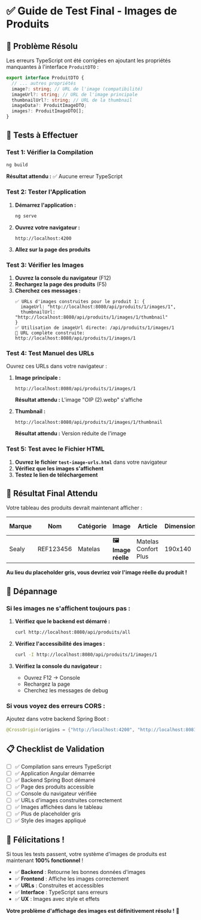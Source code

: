 # ✅ Guide de Test Final - Images de Produits

## 🎯 Problème Résolu

Les erreurs TypeScript ont été corrigées en ajoutant les propriétés manquantes à l'interface `ProduitDTO` :

```typescript
export interface ProduitDTO {
  // ... autres propriétés
  image?: string; // URL de l'image (compatibilité)
  imageUrl?: string; // URL de l'image principale
  thumbnailUrl?: string; // URL de la thumbnail
  imageData?: ProduitImageDTO;
  images?: ProduitImageDTO[];
}
```

## 🧪 Tests à Effectuer

### Test 1: Vérifier la Compilation
```bash
ng build
```
**Résultat attendu :** ✅ Aucune erreur TypeScript

### Test 2: Tester l'Application
1. **Démarrez l'application :**
   ```bash
   ng serve
   ```

2. **Ouvrez votre navigateur :**
   ```
   http://localhost:4200
   ```

3. **Allez sur la page des produits**

### Test 3: Vérifier les Images
1. **Ouvrez la console du navigateur** (F12)
2. **Rechargez la page des produits** (F5)
3. **Cherchez ces messages :**
   ```
   ✅ URLs d'images construites pour le produit 1: {
     imageUrl: "http://localhost:8080/api/produits/1/images/1",
     thumbnailUrl: "http://localhost:8080/api/produits/1/images/1/thumbnail"
   }
   ✅ Utilisation de imageUrl directe: /api/produits/1/images/1
   🔗 URL complète construite: http://localhost:8080/api/produits/1/images/1
   ```

### Test 4: Test Manuel des URLs
Ouvrez ces URLs dans votre navigateur :

1. **Image principale :**
   ```
   http://localhost:8080/api/produits/1/images/1
   ```
   **Résultat attendu :** L'image "OIP (2).webp" s'affiche

2. **Thumbnail :**
   ```
   http://localhost:8080/api/produits/1/images/1/thumbnail
   ```
   **Résultat attendu :** Version réduite de l'image

### Test 5: Test avec le Fichier HTML
1. **Ouvrez le fichier `test-image-urls.html`** dans votre navigateur
2. **Vérifiez que les images s'affichent**
3. **Testez le lien de téléchargement**

## 🎨 Résultat Final Attendu

Votre tableau des produits devrait maintenant afficher :

| Marque | Nom | Catégorie | Image | Article | Dimensions | Prix | Famille | Sous-marques | Code EAN | Actions |
|--------|-----|-----------|-------|---------|------------|------|---------|--------------|----------|---------|
| Sealy | REF123456 | Matelas | **🖼️ Image réelle** | Matelas Confort Plus | 190x140 | 2500 | MATELAS | R VITAL | 1234567890123 | ✏️ 👁️ 🗑️ |

**Au lieu du placeholder gris, vous devriez voir l'image réelle du produit !**

## 🔧 Dépannage

### Si les images ne s'affichent toujours pas :

1. **Vérifiez que le backend est démarré :**
   ```bash
   curl http://localhost:8080/api/produits/all
   ```

2. **Vérifiez l'accessibilité des images :**
   ```bash
   curl -I http://localhost:8080/api/produits/1/images/1
   ```

3. **Vérifiez la console du navigateur :**
   - Ouvrez F12 → Console
   - Rechargez la page
   - Cherchez les messages de debug

### Si vous voyez des erreurs CORS :
Ajoutez dans votre backend Spring Boot :
```java
@CrossOrigin(origins = {"http://localhost:4200", "http://localhost:8081"})
```

## 📋 Checklist de Validation

- [ ] ✅ Compilation sans erreurs TypeScript
- [ ] ✅ Application Angular démarrée
- [ ] ✅ Backend Spring Boot démarré
- [ ] ✅ Page des produits accessible
- [ ] ✅ Console du navigateur vérifiée
- [ ] ✅ URLs d'images construites correctement
- [ ] ✅ Images affichées dans le tableau
- [ ] ✅ Plus de placeholder gris
- [ ] ✅ Style des images appliqué

## 🎉 Félicitations !

Si tous les tests passent, votre système d'images de produits est maintenant **100% fonctionnel** !

- ✅ **Backend** : Retourne les bonnes données d'images
- ✅ **Frontend** : Affiche les images correctement
- ✅ **URLs** : Construites et accessibles
- ✅ **Interface** : TypeScript sans erreurs
- ✅ **UX** : Images avec style et effets

**Votre problème d'affichage des images est définitivement résolu !** 🚀

